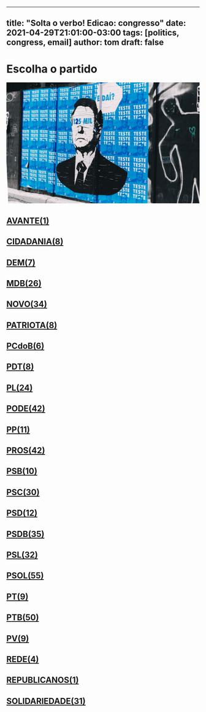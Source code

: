 
---
title: "Solta o verbo! Edicao: congresso"
date: 2021-04-29T21:01:00-03:00
tags: [politics, congress, email]
author: tom
draft: false
---
<h1>Escolha o partido</h1>
<img src="/images/bolsonegligencia.jpeg" />
<h2><a href="mailto:dep.sebastiaooliveira@camara.leg.br,"> AVANTE(1) </a></h2><h2><a href="mailto:dep.andrejanones@camara.leg.br,dep.chiquinhobrazao@camara.leg.br,dep.pastorsargentoisidorio@camara.leg.br,dep.luistibe@camara.leg.br,dep.greyceelias@camara.leg.br,dep.tito@camara.leg.br,dep.ledasadala@camara.leg.br,dep.rubensbueno@camara.leg.br,"> CIDADANIA(8) </a></h2><h2><a href="mailto:dep.arnaldojardim@camara.leg.br,dep.danielcoelho@camara.leg.br,dep.davitoria@camara.leg.br,dep.alexmanente@camara.leg.br,dep.paulabelmonte@camara.leg.br,dep.carmenzanotto@camara.leg.br,dep.bilacpinto@camara.leg.br,"> DEM(7) </a></h2><h2><a href="mailto:dep.josemarioschreiner@camara.leg.br,dep.dr.zachariascalil@camara.leg.br,dep.elmarnascimento@camara.leg.br,dep.juninhodopneu@camara.leg.br,dep.elicorreafilho@camara.leg.br,dep.juscelinofilho@camara.leg.br,dep.pedrolupion@camara.leg.br,dep.kimkataguiri@camara.leg.br,dep.professoradorinhaseabrarezende@camara.leg.br,dep.pauloazi@camara.leg.br,dep.leurlomantojunior@camara.leg.br,dep.igorkannario@camara.leg.br,dep.geninhozuliani@camara.leg.br,dep.carloshenriquegaguim@camara.leg.br,dep.sostenescavalcante@camara.leg.br,dep.efraimfilho@camara.leg.br,dep.alanrick@camara.leg.br,dep.normaayub@camara.leg.br,dep.fernandocoelhofilho@camara.leg.br,dep.helioleite@camara.leg.br,dep.luismiranda@camara.leg.br,dep.arthuroliveiramaia@camara.leg.br,dep.alexandreleite@camara.leg.br,dep.olivalmarques@camara.leg.br,dep.marcossoares@camara.leg.br,dep.marciobiolchi@camara.leg.br,"> MDB(26) </a></h2><h2><a href="mailto:dep.luciomosquini@camara.leg.br,dep.leonardopicciani@camara.leg.br,dep.carloschiodini@camara.leg.br,dep.carlosbezerra@camara.leg.br,dep.juarezcosta@camara.leg.br,dep.fabioramalho@camara.leg.br,dep.fabioreis@camara.leg.br,dep.dulcemiranda@camara.leg.br,dep.flavianomelo@camara.leg.br,dep.giovanifeltes@camara.leg.br,dep.gutembergreis@camara.leg.br,dep.herciliocoelhodiniz@camara.leg.br,dep.herculanopassos@camara.leg.br,dep.hermesparcianello@camara.leg.br,dep.hildorocha@camara.leg.br,dep.danieladowaguinho@camara.leg.br,dep.isnaldobulhoesjr@camara.leg.br,dep.jessicasales@camara.leg.br,dep.marcosaureliosampaio@camara.leg.br,dep.josepriante@camara.leg.br,dep.celsomaldaner@camara.leg.br,dep.joaomarcelosouza@camara.leg.br,dep.elcionebarbalho@camara.leg.br,dep.osmarterra@camara.leg.br,dep.alceumoreira@camara.leg.br,dep.baleiarossi@camara.leg.br,dep.newtoncardosojr@camara.leg.br,dep.mosesrodrigues@camara.leg.br,dep.raulhenry@camara.leg.br,dep.rogeriopeninhamendonca@camara.leg.br,dep.sergiosouza@camara.leg.br,dep.walteralves@camara.leg.br,dep.maurolopes@camara.leg.br,dep.tiagomitraud@camara.leg.br,"> NOVO(34) </a></h2><h2><a href="mailto:dep.adrianaventura@camara.leg.br,dep.pauloganime@camara.leg.br,dep.viniciuspoit@camara.leg.br,dep.gilsonmarques@camara.leg.br,dep.alexisfonteyne@camara.leg.br,dep.lucasgonzalez@camara.leg.br,dep.marcelvanhattem@camara.leg.br,dep.alcidesrodrigues@camara.leg.br,"> PATRIOTA(8) </a></h2><h2><a href="mailto:dep.dr.frederico@camara.leg.br,dep.fredcosta@camara.leg.br,dep.marrecafilho@camara.leg.br,dep.roman@camara.leg.br,dep.pastoreurico@camara.leg.br,dep.renildocalheiros@camara.leg.br,"> PCdoB(6) </a></h2><h2><a href="mailto:dep.professoramarcivania@camara.leg.br,dep.orlandosilva@camara.leg.br,dep.aliceportugal@camara.leg.br,dep.rubenspereirajunior@camara.leg.br,dep.perpetuaalmeida@camara.leg.br,dep.jandirafeghali@camara.leg.br,dep.danielalmeida@camara.leg.br,dep.alexsantana@camara.leg.br,"> PDT(8) </a></h2><h2><a href="mailto:dep.idilvanalencar@camara.leg.br,dep.marioheringer@camara.leg.br,dep.gustavofruet@camara.leg.br,dep.subtenentegonzaga@camara.leg.br,dep.afonsomotta@camara.leg.br,dep.flavionogueira@camara.leg.br,dep.flaviamorais@camara.leg.br,dep.tuliogadelha@camara.leg.br,dep.felixmendoncajunior@camara.leg.br,dep.eduardobismarck@camara.leg.br,dep.fabiohenrique@camara.leg.br,dep.silviacristina@camara.leg.br,dep.damiaofeliciano@camara.leg.br,dep.jesussergio@camara.leg.br,dep.roberiomonteiro@camara.leg.br,dep.dagobertonogueira@camara.leg.br,dep.pauloramos@camara.leg.br,dep.andrefigueiredo@camara.leg.br,dep.pompeodemattos@camara.leg.br,dep.chicodangelo@camara.leg.br,dep.leonidascristino@camara.leg.br,dep.marlonsantos@camara.leg.br,dep.maurobenevidesfilho@camara.leg.br,dep.lincolnportela@camara.leg.br,"> PL(24) </a></h2><h2><a href="mailto:dep.luizantoniocorrea@camara.leg.br,dep.tiririca@camara.leg.br,dep.marinasantos@camara.leg.br,dep.fernandorodolfo@camara.leg.br,dep.magdamofatto@camara.leg.br,dep.valdevannoventa@camara.leg.br,dep.luizcarlosmotta@camara.leg.br,dep.pastorgil@camara.leg.br,dep.luiznishimori@camara.leg.br,dep.marcioalvino@camara.leg.br,dep.vicentinhojunior@camara.leg.br,dep.marceloramos@camara.leg.br,dep.miguellombardi@camara.leg.br,dep.paulofreirecosta@camara.leg.br,dep.gelsonazevedo@camara.leg.br,dep.joaocarlosbacelar@camara.leg.br,dep.joaomaia@camara.leg.br,dep.jorielson@camara.leg.br,dep.raimundocosta@camara.leg.br,dep.joserocha@camara.leg.br,dep.josimarmaranhaozinho@camara.leg.br,dep.pr.marcofeliciano@camara.leg.br,dep.sergiotoledo@camara.leg.br,dep.juniorlourenco@camara.leg.br,dep.juniormano@camara.leg.br,dep.sorayasantos@camara.leg.br,dep.giovanicherini@camara.leg.br,dep.laertebessa@camara.leg.br,dep.giacobo@camara.leg.br,dep.policialkatiasastre@camara.leg.br,dep.abiliosantana@camara.leg.br,dep.wellingtonroberto@camara.leg.br,dep.capitaoaugusto@camara.leg.br,dep.cristianovale@camara.leg.br,dep.boscocosta@camara.leg.br,dep.altineucortes@camara.leg.br,dep.capitaofabioabreu@camara.leg.br,dep.dr.jaziel@camara.leg.br,dep.aeltonfreitas@camara.leg.br,dep.ediolopes@camara.leg.br,dep.christianedesouzayared@camara.leg.br,dep.rodrigocoelho@camara.leg.br,"> PODE(42) </a></h2><h2><a href="mailto:dep.renataabreu@camara.leg.br,dep.leomoraes@camara.leg.br,dep.diegogarcia@camara.leg.br,dep.ricardoteobaldo@camara.leg.br,dep.josivaldojp@camara.leg.br,dep.igortimo@camara.leg.br,dep.josenelto@camara.leg.br,dep.josemedeiros@camara.leg.br,dep.bacelar@camara.leg.br,dep.robertodelucena@camara.leg.br,dep.nerigeller@camara.leg.br,"> PP(11) </a></h2><h2><a href="mailto:dep.osmarserraglio@camara.leg.br,dep.marionegromontejr@camara.leg.br,dep.dimasfabiano@camara.leg.br,dep.margaretecoelho@camara.leg.br,dep.betorosado@camara.leg.br,dep.eduardodafonte@camara.leg.br,dep.guilhermederrite@camara.leg.br,dep.guilhermemussi@camara.leg.br,dep.atilalins@camara.leg.br,dep.marceloaro@camara.leg.br,dep.celinaleao@camara.leg.br,dep.laerciooliveira@camara.leg.br,dep.juliolopes@camara.leg.br,dep.hirangoncalves@camara.leg.br,dep.christinoaureo@camara.leg.br,dep.iracemaportella@camara.leg.br,dep.claudiocajado@camara.leg.br,dep.jaquelinecassol@camara.leg.br,dep.jeronimogoergen@camara.leg.br,dep.cacaleao@camara.leg.br,dep.arthurlira@camara.leg.br,dep.atilalira@camara.leg.br,dep.angelaamin@camara.leg.br,dep.adrianodobaldy@camara.leg.br,dep.afonsohamm@camara.leg.br,dep.evairvieirademelo@camara.leg.br,dep.aguinaldoribeiro@camara.leg.br,dep.ajalbuquerque@camara.leg.br,dep.pedrowestphalen@camara.leg.br,dep.faustopinato@camara.leg.br,dep.ronaldocarletto@camara.leg.br,dep.ricardoizar@camara.leg.br,dep.fernandomonteiro@camara.leg.br,dep.ricardobarros@camara.leg.br,dep.covattifilho@camara.leg.br,dep.francocartafina@camara.leg.br,dep.pinheirinho@camara.leg.br,dep.dr.luizantonioteixeirajr@camara.leg.br,dep.andrefufuca@camara.leg.br,dep.andreabdon@camara.leg.br,dep.professoralcides@camara.leg.br,dep.acaciofavacho@camara.leg.br,"> PROS(42) </a></h2><h2><a href="mailto:dep.welitonprado@camara.leg.br,dep.vaidonoliveira@camara.leg.br,dep.ulduricojunior@camara.leg.br,dep.toninhowandscheer@camara.leg.br,dep.clarissagarotinho@camara.leg.br,dep.erosbiondini@camara.leg.br,dep.gastaovieira@camara.leg.br,dep.carladickson@camara.leg.br,dep.capitaowagner@camara.leg.br,dep.cassioandrade@camara.leg.br,"> PSB(10) </a></h2><h2><a href="mailto:dep.miltoncoelho@camara.leg.br,dep.ricardosilva@camara.leg.br,dep.vilsondafetaemg@camara.leg.br,dep.rodrigoagostinho@camara.leg.br,dep.camilocapiberibe@camara.leg.br,dep.rafaelmotta@camara.leg.br,dep.marcelofreixo@camara.leg.br,dep.rosanavalle@camara.leg.br,dep.alielmachado@camara.leg.br,dep.tedconti@camara.leg.br,dep.lucianoducci@camara.leg.br,dep.tadeualencar@camara.leg.br,dep.juliodelgado@camara.leg.br,dep.tabataamaral@camara.leg.br,dep.lizianebayer@camara.leg.br,dep.biradopindare@camara.leg.br,dep.alessandromolon@camara.leg.br,dep.lidicedamata@camara.leg.br,dep.mauronazif@camara.leg.br,dep.marcelonilo@camara.leg.br,dep.denisbezerra@camara.leg.br,dep.eliasvaz@camara.leg.br,dep.heitorschuch@camara.leg.br,dep.emidinhomadeira@camara.leg.br,dep.gonzagapatriota@camara.leg.br,dep.jeffersoncampos@camara.leg.br,dep.danilocabral@camara.leg.br,dep.felipecarreras@camara.leg.br,dep.gervasiomaia@camara.leg.br,dep.andreferreira@camara.leg.br,"> PSC(30) </a></h2><h2><a href="mailto:dep.pedrodalua@camara.leg.br,dep.pauloeduardomartins@camara.leg.br,dep.osiresdamaso@camara.leg.br,dep.gilbertonascimento@camara.leg.br,dep.glaustindafokus@camara.leg.br,dep.lauriete@camara.leg.br,dep.otonidepaula@camara.leg.br,dep.aluisiomendes@camara.leg.br,dep.leonardogadelha@camara.leg.br,dep.ricardodakarol@camara.leg.br,dep.euclydespettersen@camara.leg.br,dep.franciscojr@camara.leg.br,"> PSD(12) </a></h2><h2><a href="mailto:dep.vermelho@camara.leg.br,dep.haroldocathedral@camara.leg.br,dep.marcobertaiolli@camara.leg.br,dep.expeditonetto@camara.leg.br,dep.marxbeltrao@camara.leg.br,dep.stefanoaguiar@camara.leg.br,dep.fabiomitidieri@camara.leg.br,dep.misaelvarella@camara.leg.br,dep.diegoandrade@camara.leg.br,dep.neucimarfraga@camara.leg.br,dep.sidneyleite@camara.leg.br,dep.sergiobrito@camara.leg.br,dep.ottoalencarfilho@camara.leg.br,dep.sargentofahur@camara.leg.br,dep.fabiotrad@camara.leg.br,dep.domingosneto@camara.leg.br,dep.paulomagalhaes@camara.leg.br,dep.paulovicentecaleffi@camara.leg.br,dep.pedroaugustopalareti@camara.leg.br,dep.edilaziojunior@camara.leg.br,dep.delegadoedermauro@camara.leg.br,dep.ricardoguidi@camara.leg.br,dep.andredepaula@camara.leg.br,dep.reinholdstephanesjunior@camara.leg.br,dep.antoniobrito@camara.leg.br,dep.joaquimpassarinho@camara.leg.br,dep.juniorferrari@camara.leg.br,dep.hugoleal@camara.leg.br,dep.juliocesar@camara.leg.br,dep.charlesfernandes@camara.leg.br,dep.darcidematos@camara.leg.br,dep.josenunes@camara.leg.br,dep.jonesmoura@camara.leg.br,dep.cezinhademadureira@camara.leg.br,dep.danieltrzeciak@camara.leg.br,"> PSDB(35) </a></h2><h2><a href="mailto:dep.domingossavio@camara.leg.br,dep.pedrovilela@camara.leg.br,dep.eduardocury@camara.leg.br,dep.vanderleimacris@camara.leg.br,dep.adolfoviana@camara.leg.br,dep.celiosilveira@camara.leg.br,dep.pedrocunhalima@camara.leg.br,dep.miguelhaddad@camara.leg.br,dep.mararocha@camara.leg.br,dep.marianacarvalho@camara.leg.br,dep.geovaniadesa@camara.leg.br,dep.pauloabiackel@camara.leg.br,dep.aecioneves@camara.leg.br,dep.otavioleite@camara.leg.br,dep.betopereira@camara.leg.br,dep.nilsonpinto@camara.leg.br,dep.daniloforte@camara.leg.br,dep.brunafurlan@camara.leg.br,dep.terezanelma@camara.leg.br,dep.biacavassa@camara.leg.br,dep.rossoni@camara.leg.br,dep.rodrigodecastro@camara.leg.br,dep.lucasredecker@camara.leg.br,dep.ruycarneiro@camara.leg.br,dep.carlossampaio@camara.leg.br,dep.samuelmoreira@camara.leg.br,dep.eduardobarbosa@camara.leg.br,dep.vitorlippi@camara.leg.br,dep.sheridan@camara.leg.br,dep.alexandrefrota@camara.leg.br,dep.rosemodesto@camara.leg.br,dep.sanderson@camara.leg.br,"> PSL(32) </a></h2><h2><a href="mailto:dep.nicoletti@camara.leg.br,dep.coronelchrisostomo@camara.leg.br,dep.fabioschiochet@camara.leg.br,dep.celsosabino@camara.leg.br,dep.junioamaral@camara.leg.br,dep.charllesevangelista@camara.leg.br,dep.nereucrispim@camara.leg.br,dep.filipebarros@camara.leg.br,dep.dr.luizovando@camara.leg.br,dep.professoradayanepimentel@camara.leg.br,dep.professorjoziel@camara.leg.br,dep.coronelarmando@camara.leg.br,dep.nelsonbarbudo@camara.leg.br,dep.generalgirao@camara.leg.br,dep.generalpeternelli@camara.leg.br,dep.dra.sorayamanato@camara.leg.br,dep.danielsilveira@camara.leg.br,dep.danielfreitas@camara.leg.br,dep.christonietto@camara.leg.br,dep.alinesleutjes@camara.leg.br,dep.feliperigoni@camara.leg.br,dep.felipefrancischini@camara.leg.br,dep.julianlemos@camara.leg.br,dep.eduardobolsonaro@camara.leg.br,dep.joicehasselmann@camara.leg.br,dep.feliciolaterca@camara.leg.br,dep.alesilva@camara.leg.br,dep.delegadomarcelofreitas@camara.leg.br,dep.luizphilippedeorleansebraganca@camara.leg.br,dep.delegadoantoniofurtado@camara.leg.br,dep.delegadowaldir@camara.leg.br,dep.luizlima@camara.leg.br,dep.carlazambelli@camara.leg.br,dep.bozzella@camara.leg.br,dep.marceloalvaroantonio@camara.leg.br,dep.guigapeixoto@camara.leg.br,dep.carlosjordy@camara.leg.br,dep.marciolabre@camara.leg.br,dep.lucianobivar@camara.leg.br,dep.majorfabiana@camara.leg.br,dep.delegadopablo@camara.leg.br,dep.coroneltadeu@camara.leg.br,dep.gurgel@camara.leg.br,dep.marcelobrum@camara.leg.br,dep.biakicis@camara.leg.br,dep.bibonunes@camara.leg.br,dep.heliolopes@camara.leg.br,dep.lourivalgomes@camara.leg.br,dep.leomotta@camara.leg.br,dep.vitorhugo@camara.leg.br,dep.heitorfreire@camara.leg.br,dep.abouanni@camara.leg.br,dep.loestertrutis@camara.leg.br,dep.carolinedetoni@camara.leg.br,dep.aureacarolina@camara.leg.br,"> PSOL(55) </a></h2><h2><a href="mailto:dep.luizaerundina@camara.leg.br,dep.davidmiranda@camara.leg.br,dep.ivanvalente@camara.leg.br,dep.fernandamelchionna@camara.leg.br,dep.glauberbraga@camara.leg.br,dep.vivireis@camara.leg.br,dep.taliriapetrone@camara.leg.br,dep.samiabomfim@camara.leg.br,dep.joseildoramos@camara.leg.br,"> PT(9) </a></h2><h2><a href="mailto:dep.josericardo@camara.leg.br,dep.leodebrito@camara.leg.br,dep.reginaldolopes@camara.leg.br,dep.professorarosaneide@camara.leg.br,dep.vanderloubet@camara.leg.br,dep.luiziannelins@camara.leg.br,dep.rogeriocorreia@camara.leg.br,dep.carlosveras@camara.leg.br,dep.joseairtonfelixcirilo@camara.leg.br,dep.heldersalomao@camara.leg.br,dep.waldenorpereira@camara.leg.br,dep.carloszarattini@camara.leg.br,dep.rubensotoni@camara.leg.br,dep.alexandrepadilha@camara.leg.br,dep.ruifalcao@camara.leg.br,dep.airtonfaleiro@camara.leg.br,dep.jorgesolla@camara.leg.br,dep.alencarsantanabraga@camara.leg.br,dep.henriquefontana@camara.leg.br,dep.rejanedias@camara.leg.br,dep.joseguimaraes@camara.leg.br,dep.celiomoura@camara.leg.br,dep.freianastacioribeiro@camara.leg.br,dep.merlongsolano@camara.leg.br,dep.niltotatto@camara.leg.br,dep.odaircunha@camara.leg.br,dep.betofaro@camara.leg.br,dep.valmirassuncao@camara.leg.br,dep.beneditadasilva@camara.leg.br,dep.bohngass@camara.leg.br,dep.gleisihoffmann@camara.leg.br,dep.padrejoao@camara.leg.br,dep.enioverri@camara.leg.br,dep.afonsoflorence@camara.leg.br,dep.patrusananias@camara.leg.br,dep.paulao@camara.leg.br,dep.mariliaarraes@camara.leg.br,dep.mariadorosario@camara.leg.br,dep.joaodaniel@camara.leg.br,dep.pauloguedes@camara.leg.br,dep.nataliabonavides@camara.leg.br,dep.pedrouczai@camara.leg.br,dep.leonardomonteiro@camara.leg.br,dep.paulopimenta@camara.leg.br,dep.arlindochinaglia@camara.leg.br,dep.pauloteixeira@camara.leg.br,dep.vicentinho@camara.leg.br,dep.marcon@camara.leg.br,dep.erikakokay@camara.leg.br,dep.nivaldoalbuquerque@camara.leg.br,"> PTB(50) </a></h2><h2><a href="mailto:dep.mauriciodziedricki@camara.leg.br,dep.eduardocosta@camara.leg.br,dep.pedrolucasfernandes@camara.leg.br,dep.emanuelpinheironeto@camara.leg.br,dep.pedroaugustobezerra@camara.leg.br,dep.luisacanziani@camara.leg.br,dep.paulobengtson@camara.leg.br,dep.marcelomoraes@camara.leg.br,dep.leandre@camara.leg.br,"> PV(9) </a></h2><h2><a href="mailto:dep.enricomisasi@camara.leg.br,dep.professorisraelbatista@camara.leg.br,dep.celiostudart@camara.leg.br,dep.joeniawapichana@camara.leg.br,"> REDE(4) </a></h2><h2><a href="mailto:dep.silviocostafilho@camara.leg.br,"> REPUBLICANOS(1) </a></h2><h2><a href="mailto:dep.elysantos@camara.leg.br,dep.tiaeron@camara.leg.br,dep.viniciuscarvalho@camara.leg.br,dep.vavamartins@camara.leg.br,dep.joaocampos@camara.leg.br,dep.jorgebraz@camara.leg.br,dep.heliocosta@camara.leg.br,dep.carlosgomes@camara.leg.br,dep.luizaogoulart@camara.leg.br,dep.marcelosquassoni@camara.leg.br,dep.capitaoalbertoneto@camara.leg.br,dep.marciomarinho@camara.leg.br,dep.marcospereira@camara.leg.br,dep.lafayettedeandrada@camara.leg.br,dep.miltonvieira@camara.leg.br,dep.celsorussomanno@camara.leg.br,dep.benesleocadio@camara.leg.br,dep.jhonatandejesus@camara.leg.br,dep.silascamara@camara.leg.br,dep.ossesiosilva@camara.leg.br,dep.gilbertoabramo@camara.leg.br,dep.amaroneto@camara.leg.br,dep.severinopessoa@camara.leg.br,dep.aroldomartins@camara.leg.br,dep.cleberverde@camara.leg.br,dep.juliocesarribeiro@camara.leg.br,dep.rosangelagomes@camara.leg.br,dep.hugomotta@camara.leg.br,dep.gilcutrim@camara.leg.br,dep.alinegurgel@camara.leg.br,dep.lucasvergilio@camara.leg.br,"> SOLIDARIEDADE(31) </a></h2>
